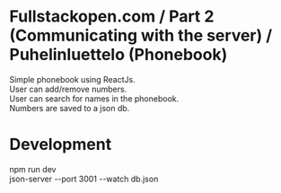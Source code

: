 # Fullstackopen.com / Part 2 (Communicating with the server) / Puhelinluettelo (Phonebook)
Simple phonebook using ReactJs. <br/>
User can add/remove numbers. <br/>
User can search for names in the phonebook.<br/>
Numbers are saved to a json db. <br/>

# Development
npm run dev<br/>
json-server --port 3001 --watch db.json
